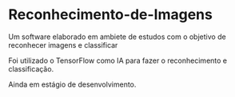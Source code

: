 # Reconhecimento-de-Imagens

Um software elaborado em ambiete de estudos com o objetivo de reconhecer imagens e classificar

Foi utilizado o TensorFlow como IA para fazer o reconhecimento e classificação.

Ainda em estágio de desenvolvimento.
